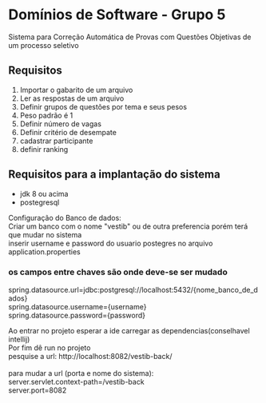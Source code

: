 # Domínios de Software - Grupo 5

Sistema para Correção Automática de Provas com Questões Objetivas de um processo seletivo

## Requisitos
1. Importar o gabarito de um arquivo
2. Ler as respostas de um arquivo
3. Definir grupos de questões por tema e seus pesos
4. Peso padrão é 1
5. Definir número de vagas
6. Definir critério de desempate
7. cadastrar participante
8. definir ranking

## Requisitos para a implantação do sistema
* jdk 8 ou acima
* postegresql

Configuração do Banco de dados:
<br>
Criar um banco com o nome "vestib" ou de outra preferencia porém terá que mudar no sistema
<br>
inserir username e password do usuario postegres no arquivo application.properties

### os campos entre chaves são onde deve-se ser mudado
spring.datasource.url=jdbc:postgresql://localhost:5432/{nome_banco_de_dados}
<br>
spring.datasource.username={username}
<br>
spring.datasource.password={password}
<br>

Ao entrar no projeto esperar a ide carregar as dependencias(conselhavel intellij)
<br>
Por fim dê run no projeto
<br>
pesquise a url: http://localhost:8082/vestib-back/
<br>
<br>
para mudar a url (porta e nome do sistema):
<br>
server.servlet.context-path=/vestib-back
<br>
server.port=8082


